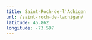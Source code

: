 ```yaml
---
title: Saint-Roch-de-l'Achigan
url: /saint-roch-de-lachigan/
latitude: 45.862
longitude: -73.597
---
```

